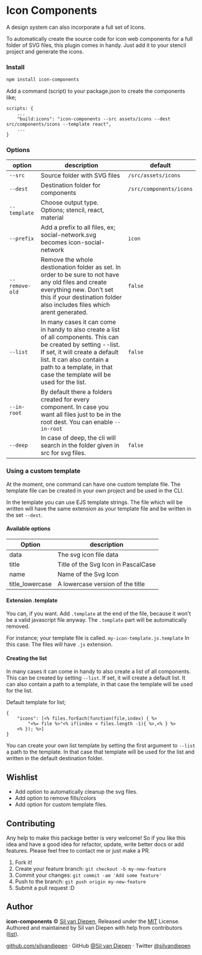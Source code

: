 # Icon Components

A design system can also incorporate a full set of Icons.

To automatically create the source code for icon web components for a full folder of SVG files, this plugin comes in handy. Just add it to your stencil project and generate the icons.

### Install

```bash
npm install icon-components
```

Add a command (script) to your package.json to create the components like;

```
scripts: {
    ...
    "build:icons": "icon-components --src assets/icons --dest src/components/icons --template react",
    ...
}
```

### Options

| option         | description                                                                                                                                                                                                                                              | default                 |
| -------------- | -------------------------------------------------------------------------------------------------------------------------------------------------------------------------------------------------------------------------------------------------------- | ----------------------- |
| `--src`        | Source folder with SVG files                                                                                                                                                                                                                             | `/src/assets/icons`     |
| `--dest`       | Destination folder for components                                                                                                                                                                                                                        | `/src/components/icons` |
| `--template`   | Choose output type. Options; stencil, react, material                                                                                                                                                                                                    |                         |
| `--prefix`     | Add a prefix to all files, ex; social-network.svg becomes icon-social-network                                                                                                                                                                            | `icon`                  |
| `--remove-old` | Remove the whole destionation folder as set. In order to be sure to not have any old files and create everything new. Don't set this if your destination folder also includes files which arent generated.                                               | `false`                 |
| `--list`       | In many cases it can come in handy to also create a list of all components. This can be created by setting --list. If set, it will create a default list. It can also contain a path to a template, in that case the template will be used for the list. | `false`                 |
| `--in-root`    | By default there a folders created for every component. In case you want all files just to be in the root dest. You can enable `--in-root`                                                                                                               |
| `--deep`       | In case of deep, the cli will search in the folder given in src for svg files.                                                                                                                                                                           | `false`                 |

### Using a custom template

At the moment, one command can have one custom template file. The template file can be created in your own project and be used in the CLI.

In the template you can use EJS template strings. The file which will be written will have the same extension as your template file and be written in the set `--dest`.

#### Available options

| Option          | description                         |
| --------------- | ----------------------------------- |
| data            | The svg icon file data              |
| title           | Title of the Svg Icon in PascalCase |
| name            | Name of the Svg Icon                |
| title_lowercase | A lowercase version of the title    |

#### Extension .template

You can, if you want. Add `.template` at the end of the file, because it won't be a valid javascript file anyway. The `.template` part will be automatically removed.

For instance; your template file is called. `my-icon-template.js.template` In this case. The files will have `.js` extension.

#### Creating the list

In many cases it can come in handy to also create a list of all components. This can be created by setting `--list`. If set, it will create a default list. It can also contain a path to a template, in that case the template will be used for the list.

Default template for list;

```
{
    "icons": [<% files.forEach(function(file,index) { %>
        "<%= file %>"<% if(index < files.length -1){ %>,<% } %>
    <% }); %>]
}
```

You can create your own list template by setting the first argument to `--list` a path to the template. In that case that template will be used for the list and written in the default destination folder.

## Wishlist

- Add option to automatically cleanup the svg files.
- Add option to remove fills/colors
- Add option for custom template files.

## Contributing

Any help to make this package better is very welcome! So if you like this idea and have a good idea for refactor, update, write better docs or add features. Please feel free to contact me or just make a PR.

1. Fork it!
2. Create your feature branch: `git checkout -b my-new-feature`
3. Commit your changes: `git commit -am 'Add some feature'`
4. Push to the branch: `git push origin my-new-feature`
5. Submit a pull request :D

## Author

**icon-components** © [Sil van Diepen](https://github.com/silvandiepen), Released under the [MIT](./LICENSE) License.<br>
Authored and maintained by Sil van Diepen with help from contributors ([list](https://github.com/silvandiepen/icon-components/contributors)).

[github.com/silvandiepen](https://github.com/silvandiepen) · GitHub [@Sil van Diepen](https://github.com/silvandiepen) · Twitter [@silvandiepen](https://twitter.com/silvandiepen)
